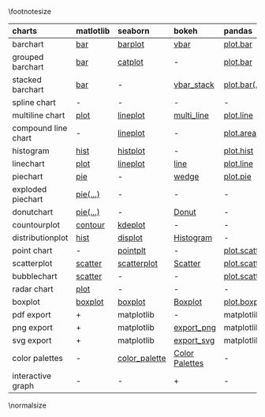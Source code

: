 \footnotesize

| charts | matlotlib | seaborn| bokeh | pandas 
| :------- | :--- | :--- | :--- | :--- 
| barchart  | [bar](https://matplotlib.org/stable/api/_as_gen/matplotlib.axes.Axes.bar.html#matplotlib.axes.Axes.bar)  | [barplot](https://seaborn.pydata.org/generated/seaborn.barplot.html) | [vbar](https://docs.bokeh.org/en/latest/docs/gallery/bar_colors.html) | [plot.bar](https://pandas.pydata.org/pandas-docs/stable/reference/api/pandas.DataFrame.plot.bar.html)  
| grouped barchart| [bar](https://matplotlib.org/stable/gallery/lines_bars_and_markers/barchart.html#sphx-glr-gallery-lines-bars-and-markers-barchart-py)| [catplot](https://seaborn.pydata.org/examples/grouped_barplot.html)  | - | [plot.bar](https://pandas.pydata.org/pandas-docs/stable/reference/api/pandas.DataFrame.plot.bar.html)  
| stacked barchart| [bar](https://matplotlib.org/stable/gallery/lines_bars_and_markers/bar_stacked.html#sphx-glr-gallery-lines-bars-and-markers-bar-stacked-py)| - | [vbar_stack](https://docs.bokeh.org/en/latest/docs/reference/plotting/figure.html#bokeh.plotting.Figure.vbar_stack) | [plot.bar(..)](https://pandas.pydata.org/pandas-docs/stable/reference/api/pandas.DataFrame.plot.bar.html)  
| spline chart | - | - | - | - 
| multiline chart | [plot](https://matplotlib.org/stable/gallery/text_labels_and_annotations/multiline.html#sphx-glr-gallery-text-labels-and-annotations-multiline-py)  | [lineplot](https://seaborn.pydata.org/generated/seaborn.lineplot.html)  | [multi_line](https://docs.bokeh.org/en/latest/docs/reference/plotting/figure.html#bokeh.plotting.Figure.multi_line) | [plot.line](https://pandas.pydata.org/pandas-docs/stable/reference/api/pandas.DataFrame.plot.line.html) 
| compound line chart| - | [lineplot](https://seaborn.pydata.org/generated/seaborn.lineplot.html)  | - | [plot.area](https://pandas.pydata.org/pandas-docs/stable/reference/api/pandas.DataFrame.plot.area.html) 
| histogram | [hist](https://matplotlib.org/stable/api/_as_gen/matplotlib.axes.Axes.hist.html#matplotlib.axes.Axes.hist)  | [histplot](https://seaborn.pydata.org/generated/seaborn.histplot.html)  | - | [plot.hist](https://pandas.pydata.org/pandas-docs/stable/reference/api/pandas.DataFrame.plot.hist.html)   
| linechart | [plot](https://matplotlib.org/stable/api/_as_gen/matplotlib.axes.Axes.plot.html#matplotlib.axes.Axes.plot)  | [lineplot](https://seaborn.pydata.org/generated/seaborn.lineplot.html)  | [line](https://docs.bokeh.org/en/latest/docs/reference/plotting/figure.html#bokeh.plotting.Figure.line) | [plot.line](https://pandas.pydata.org/pandas-docs/stable/reference/api/pandas.DataFrame.plot.line.html)
| piechart  | [pie](https://matplotlib.org/stable/api/_as_gen/matplotlib.axes.Axes.pie.html)  | - | [wedge](https://docs.bokeh.org/en/latest/docs/reference/plotting/figure.html#bokeh.plotting.Figure.wedge)  | [plot.pie](https://pandas.pydata.org/pandas-docs/stable/reference/api/pandas.DataFrame.plot.pie.html)  
| exploded piechart  | [pie(...)](https://matplotlib.org/stable/gallery/pie_and_polar_charts/pie_features.html#sphx-glr-gallery-pie-and-polar-charts-pie-features-py) | - | - | -
| donutchart| [pie(...)](https://matplotlib.org/stable/gallery/pie_and_polar_charts/nested_pie.html#sphx-glr-gallery-pie-and-polar-charts-nested-pie-py)  | - | [Donut](https://docs.bokeh.org/en/0.10.0/docs/gallery/donut_chart.html) | - 
| countourplot | [contour](https://matplotlib.org/stable/api/_as_gen/matplotlib.axes.Axes.contour.html#matplotlib.axes.Axes.contour) | [kdeplot](https://seaborn.pydata.org/generated/seaborn.kdeplot.html) | - | - 
| distributionplot| [hist](https://matplotlib.org/stable/api/_as_gen/matplotlib.axes.Axes.hist.html#matplotlib.axes.Axes.hist)  | [displot](https://seaborn.pydata.org/tutorial/distributions.html) | [Histogram](http://docs.bokeh.org/en/0.12.4/docs/reference/charts.html) | - 
| point chart  | - | [pointplt](https://seaborn.pydata.org/generated/seaborn.pointplot.html) | - | [plot.scatter](https://pandas.pydata.org/pandas-docs/stable/reference/api/pandas.DataFrame.plot.scatter.html) 
| scatterplot  | [scatter](https://matplotlib.org/stable/api/_as_gen/matplotlib.axes.Axes.scatter.html#matplotlib.axes.Axes.scatter) | [scatterplot](https://seaborn.pydata.org/generated/seaborn.scatterplot.html)  | [Scatter](http://docs.bokeh.org/en/0.12.4/docs/reference/charts.html)| [plot.scatter](https://pandas.pydata.org/pandas-docs/stable/reference/api/pandas.DataFrame.plot.scatter.html)  
| bubblechart  | [scatter](https://matplotlib.org/stable/gallery/lines_bars_and_markers/scatter_demo2.html#sphx-glr-gallery-lines-bars-and-markers-scatter-demo2-py) | - | - | [plot.scatter(...)](https://pandas.pydata.org/pandas-docs/stable/reference/api/pandas.DataFrame.plot.scatter.html)
| radar chart  | [plot](https://matplotlib.org/stable/gallery/specialty_plots/radar_chart.html?highlight=radar)| - | - | -  
| boxplot| [boxplot](https://matplotlib.org/stable/api/_as_gen/matplotlib.axes.Axes.boxplot.html#matplotlib.axes.Axes.boxplot) | [boxplot](https://seaborn.pydata.org/generated/seaborn.boxplot.html) | [Boxplot](https://docs.bokeh.org/en/latest/docs/gallery/boxplot.html)| [plot.boxplot](https://pandas.pydata.org/pandas-docs/stable/reference/api/pandas.DataFrame.boxplot.html)      
| pdf export| +| matplotlib | -| matplotlib
| png export| +| matplotlib| [export_png](https://docs.bokeh.org/en/latest/docs/user_guide/export.html) | matplotlib    
| svg export| +| matplotlib| [export_svg](https://docs.bokeh.org/en/latest/docs/user_guide/export.html) |  matplotlib    
| color palettes  | - | [color_palette](https://seaborn.pydata.org/generated/seaborn.color_palette.html) | [Color Palettes](https://docs.bokeh.org/en/latest/docs/reference/palettes.html)  | -
| interactive graph  | - | - | +| -              

\normalsize
